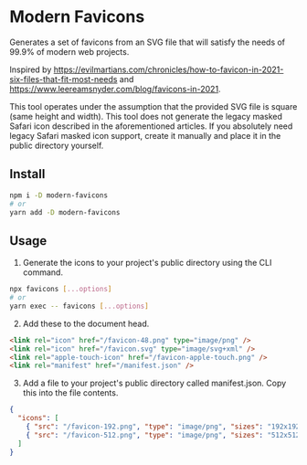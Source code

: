 # Modern Favicons

Generates a set of favicons from an SVG file that will satisfy the needs of 99.9% of modern web projects.

Inspired by https://evilmartians.com/chronicles/how-to-favicon-in-2021-six-files-that-fit-most-needs and https://www.leereamsnyder.com/blog/favicons-in-2021.

This tool operates under the assumption that the provided SVG file is square (same height and width). This tool does not generate the legacy masked Safari icon described in the aforementioned articles. If you absolutely need legacy Safari masked icon support, create it manually and place it in the public directory yourself.

## Install

```sh
npm i -D modern-favicons
# or
yarn add -D modern-favicons
```

## Usage

1. Generate the icons to your project's public directory using the CLI command.

```sh
npx favicons [...options]
# or
yarn exec -- favicons [...options]
```

2. Add these to the document head.

```html
<link rel="icon" href="/favicon-48.png" type="image/png" />
<link rel="icon" href="/favicon.svg" type="image/svg+xml" />
<link rel="apple-touch-icon" href="/favicon-apple-touch.png" />
<link rel="manifest" href="/manifest.json" />
```

3. Add a file to your project's public directory called manifest.json. Copy this into the file contents.

```json
{
  "icons": [
    { "src": "/favicon-192.png", "type": "image/png", "sizes": "192x192" },
    { "src": "/favicon-512.png", "type": "image/png", "sizes": "512x512" }
  ]
}
```
